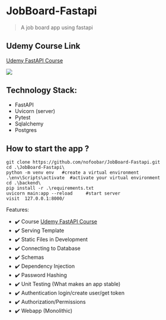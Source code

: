 # JobBoard-Fastapi 
> A job board app using fastapi

## Udemy Course Link
[Udemy FastAPI Course](https://www.udemy.com/course/fastapi-course/?referralCode=866F5B710822DE67352F)


![](backend/static/images/lite.gif)

## Technology Stack:
* FastAPI
* Uvicorn (server)
* Pytest
* Sqlalchemy
* Postgres


## How to start the app ?
```
git clone https://github.com/nofoobar/JobBoard-Fastapi.git
cd .\JobBoard-Fastapi\
python -m venv env   #create a virtual environment
.\env\Scripts\activate  #activate your virtual environment
cd .\backend\
pip install -r .\requirements.txt
uvicorn main:app --reload     #start server
visit  127.0.0.1:8000/
```

Features:
 - ✔️ Course [Udemy FastAPI Course](https://www.udemy.com/course/fastapi-course/?referralCode=866F5B710822DE67352F)
 - ✔️ Serving Template
 - ✔️ Static Files in Development
 - ✔️ Connecting to Database
 - ✔️ Schemas
 - ✔️ Dependency Injection
 - ✔️ Password Hashing
 - ✔️ Unit Testing (What makes an app stable)
 - ✔️ Authentication login/create user/get token
 - ✔️ Authorization/Permissions 
 - ✔️ Webapp (Monolithic)